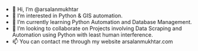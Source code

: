 - 👋 Hi, I’m @arsalanmukhtar
- 👀 I’m interested in Python & GIS automation.
- 🌱 I’m currently learning Python Automation and Database Management.
- 💞️ I’m looking to collaborate on Projects involving Data Scraping and Automation using Python with least human interference.
- 📫 You can contact me through my website arsalanmukhtar.com 

<!---
arsalanmukhtar/arsalanmukhtar is a ✨ special ✨ repository because its `README.md` (this file) appears on your GitHub profile.
You can click the Preview link to take a look at your changes.
--->
